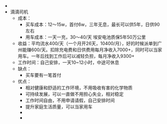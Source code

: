 -
- 滴滴司机
	- 成本：
		- 买车成本：12～15w，首付6w，三年无息，最长可以供5年，日供90左右
		- 用车成本：一天一充，30～40/天 埃安电池质保5年50万公里
	- 收益：平均流水400/天（一个月开26天，10400/月），好的时候派单到广州能赚600/天。扣除充电费和日供费用每月净收入7000+，同时可以当家用车。一年后找到工作后可以减轻负担，每月净收入9300+
	- 工作时间：自己安排，一天10~12小时，中途可休息
	- 缺点：
		- 买车要有一笔首付
	- 优点：
		- 相对健康和舒适的工作环境，不用吸收有害的化学物质
		- 可持续发展，可以一直做不用担心失业，相对稳定
		- 工作时间自由，不用申请请假，自己安排时间
		- 提升家庭生活质量，可以当家用车
		-
		-